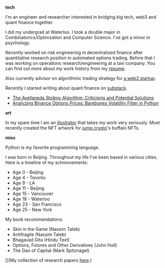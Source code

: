 **tech**

I'm an engineer and researcher interested in bridging big tech, web3 and quant finance together. 

I did my undergrad at Waterloo. I took a double major in Combinatorics/Optimzation and Computer Science. I've got a minor in psychology.

Recently worked on risk engineering in decentralized finance after quantitative research position in automated options trading. Before that I was working on operations research/engineering at a taxi company. You can find out more about my work history from my [resume](https://github.com/oxue/oxue.github.io/raw/main/public/Resume%20Oliver%20Xu.pdf).

Also currently advisor on algorithmic trading strategy for [a web3 startup](https://elixir.finance/).

Recently I started writing about quant finance on [substack](https://quante.substack.com/).

- [The Avellaneda Stoikov Algorithm: Criticisms and Potential Solutions](https://quante.substack.com/p/the-avellaneda-stoikov-algorithm)
- [Analyzing Binance Options Prices: Barebones Volatility Fitter in Python](https://quante.substack.com/p/analyzing-binance-options-prices)

**art**

In my spare time I am an [illustrator](https://www.instagram.com/oppylines/) that takes my work very seriously. Most recently created the NFT artwork for [jump crypto](https://jumpcrypto.com/)'s buffalo NFTs. 

**misc**

Python is my favorite programming language.

I was born in Beijing. Throughout my life I've been based in various cities. Here is a timeline of my schmovements:

- Age 0 - Beijing
- Age 4 - Toronto
- Age 9 - LA
- Age 11 - Beijing
- Age 15 - Vancouver
- Age 18 - Waterloo
- Age 23 - San Francisco
- Age 25 - New York

My book recommendations:

- Skin in the Game (Nassim Taleb)
- Antifragile (Nassim Taleb)
- Bhagavad Gita (Hindu Text)
- Options, Futures and Other Derivatives (John Hull)
- The Dao of Capital (Mark Spitznagel)

[](My collection of research papers [here](https://oxue.github.io/research_papers).)

